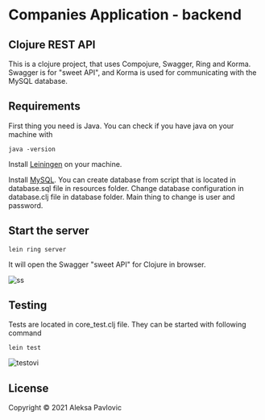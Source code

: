 # Companies Application - backend

## Clojure REST API

This is a clojure project, that uses Compojure, Swagger, Ring and Korma. Swagger is for "sweet API", and Korma is used for communicating with the MySQL database.

## Requirements

First thing you need is Java. You can check if you have java on your machine with 

    java -version

Install [Leiningen](https://leiningen.org/) on your machine.

Install [MySQL](https://dev.mysql.com/downloads/mysql/).
You can create database from script that is located in database.sql file in resources folder. Change database configuration in database.clj file in database folder.
Main thing to change is user and password.

## Start the server 

    lein ring server

It will open the Swagger "sweet API" for Clojure in browser.

![ss](https://user-images.githubusercontent.com/36844154/120293419-89223b80-c2c5-11eb-8456-45d842820352.PNG)


## Testing
Tests are located in core_test.clj file. They can be started with following command

    lein test
    
![testovi](https://user-images.githubusercontent.com/36844154/120312511-17ec8380-c2d9-11eb-8494-846acb550211.PNG)

## License

Copyright © 2021 Aleksa Pavlovic
